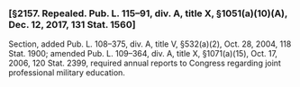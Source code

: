 ### [§2157. Repealed. Pub. L. 115–91, div. A, title X, §1051(a)(10)(A), Dec. 12, 2017, 131 Stat. 1560] ###

Section, added Pub. L. 108–375, div. A, title V, §532(a)(2), Oct. 28, 2004, 118 Stat. 1900; amended Pub. L. 109–364, div. A, title X, §1071(a)(15), Oct. 17, 2006, 120 Stat. 2399, required annual reports to Congress regarding joint professional military education.